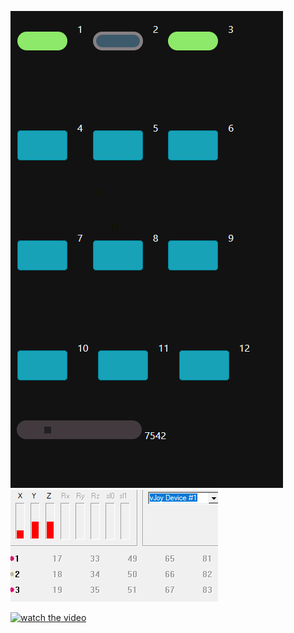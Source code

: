 ![Alt text](https://github.com/barrieHD/PyButtonBox/blob/main/Screenshot%202023-12-23%20163124.png)
 ![Alt text](https://github.com/barrieHD/PyButtonBox/blob/main/Screenshot%202023-12-23%20163150.png)

[![watch the video](https://img.youtube.com/vi/NT3uT80pI1c/maxresdefault.jpg)](https://www.youtube.com/watch?v=NT3uT80pI1c)
